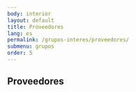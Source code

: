 ```yaml
---
body: interior
layout: default
title: Proveedores
lang: es
permalink: /grupos-interes/proveedores/
submenu: grupos
order: 5
---
```


<section class="principal">
  <div class="container container--small" data-header-control>
    <h1 class="tit-letter">Proveedores</h1>
  </div>
</section>
